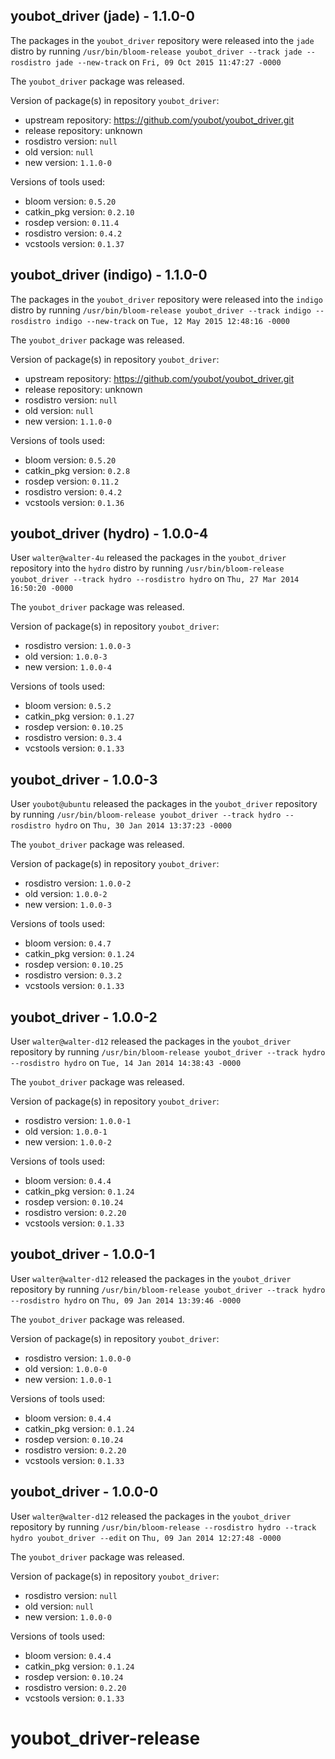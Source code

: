 ## youbot_driver (jade) - 1.1.0-0

The packages in the `youbot_driver` repository were released into the `jade` distro by running `/usr/bin/bloom-release youbot_driver --track jade --rosdistro jade --new-track` on `Fri, 09 Oct 2015 11:47:27 -0000`

The `youbot_driver` package was released.

Version of package(s) in repository `youbot_driver`:
- upstream repository: https://github.com/youbot/youbot_driver.git
- release repository: unknown
- rosdistro version: `null`
- old version: `null`
- new version: `1.1.0-0`

Versions of tools used:
- bloom version: `0.5.20`
- catkin_pkg version: `0.2.10`
- rosdep version: `0.11.4`
- rosdistro version: `0.4.2`
- vcstools version: `0.1.37`


## youbot_driver (indigo) - 1.1.0-0

The packages in the `youbot_driver` repository were released into the `indigo` distro by running `/usr/bin/bloom-release youbot_driver --track indigo --rosdistro indigo --new-track` on `Tue, 12 May 2015 12:48:16 -0000`

The `youbot_driver` package was released.

Version of package(s) in repository `youbot_driver`:
- upstream repository: https://github.com/youbot/youbot_driver.git
- release repository: unknown
- rosdistro version: `null`
- old version: `null`
- new version: `1.1.0-0`

Versions of tools used:
- bloom version: `0.5.20`
- catkin_pkg version: `0.2.8`
- rosdep version: `0.11.2`
- rosdistro version: `0.4.2`
- vcstools version: `0.1.36`


## youbot_driver (hydro) - 1.0.0-4

User `walter@walter-4u` released the packages in the `youbot_driver` repository into the `hydro` distro by running `/usr/bin/bloom-release youbot_driver --track hydro --rosdistro hydro` on `Thu, 27 Mar 2014 16:50:20 -0000`

The `youbot_driver` package was released.

Version of package(s) in repository `youbot_driver`:
- rosdistro version: `1.0.0-3`
- old version: `1.0.0-3`
- new version: `1.0.0-4`

Versions of tools used:
- bloom version: `0.5.2`
- catkin_pkg version: `0.1.27`
- rosdep version: `0.10.25`
- rosdistro version: `0.3.4`
- vcstools version: `0.1.33`


## youbot_driver - 1.0.0-3

User `youbot@ubuntu` released the packages in the `youbot_driver` repository by running `/usr/bin/bloom-release youbot_driver --track hydro --rosdistro hydro` on `Thu, 30 Jan 2014 13:37:23 -0000`

The `youbot_driver` package was released.

Version of package(s) in repository `youbot_driver`:
- rosdistro version: `1.0.0-2`
- old version: `1.0.0-2`
- new version: `1.0.0-3`

Versions of tools used:
- bloom version: `0.4.7`
- catkin_pkg version: `0.1.24`
- rosdep version: `0.10.25`
- rosdistro version: `0.3.2`
- vcstools version: `0.1.33`


## youbot_driver - 1.0.0-2

User `walter@walter-d12` released the packages in the `youbot_driver` repository by running `/usr/bin/bloom-release youbot_driver --track hydro --rosdistro hydro` on `Tue, 14 Jan 2014 14:38:43 -0000`

The `youbot_driver` package was released.

Version of package(s) in repository `youbot_driver`:
- rosdistro version: `1.0.0-1`
- old version: `1.0.0-1`
- new version: `1.0.0-2`

Versions of tools used:
- bloom version: `0.4.4`
- catkin_pkg version: `0.1.24`
- rosdep version: `0.10.24`
- rosdistro version: `0.2.20`
- vcstools version: `0.1.33`


## youbot_driver - 1.0.0-1

User `walter@walter-d12` released the packages in the `youbot_driver` repository by running `/usr/bin/bloom-release youbot_driver --track hydro --rosdistro hydro` on `Thu, 09 Jan 2014 13:39:46 -0000`

The `youbot_driver` package was released.

Version of package(s) in repository `youbot_driver`:
- rosdistro version: `1.0.0-0`
- old version: `1.0.0-0`
- new version: `1.0.0-1`

Versions of tools used:
- bloom version: `0.4.4`
- catkin_pkg version: `0.1.24`
- rosdep version: `0.10.24`
- rosdistro version: `0.2.20`
- vcstools version: `0.1.33`


## youbot_driver - 1.0.0-0

User `walter@walter-d12` released the packages in the `youbot_driver` repository by running `/usr/bin/bloom-release --rosdistro hydro --track hydro youbot_driver --edit` on `Thu, 09 Jan 2014 12:27:48 -0000`

The `youbot_driver` package was released.

Version of package(s) in repository `youbot_driver`:
- rosdistro version: `null`
- old version: `null`
- new version: `1.0.0-0`

Versions of tools used:
- bloom version: `0.4.4`
- catkin_pkg version: `0.1.24`
- rosdep version: `0.10.24`
- rosdistro version: `0.2.20`
- vcstools version: `0.1.33`


youbot_driver-release
=====================
